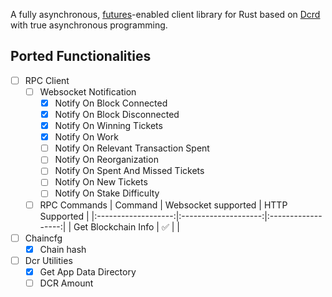 A fully asynchronous, [futures](https://github.com/rust-lang/futures-rs)-enabled client
library for Rust based on [Dcrd](https://github.com/decred/dcrd) with true asynchronous programming.

## Ported Functionalities
- [ ] RPC Client
    - [ ] Websocket Notification
        - [x] Notify On Block Connected
        - [x] Notify On Block Disconnected
        - [x] Notify On Winning Tickets
        - [x] Notify On Work
        - [ ] Notify On Relevant Transaction Spent
        - [ ] Notify On Reorganization
        - [ ] Notify On Spent And Missed Tickets
        - [ ] Notify On New Tickets
        - [ ] Notify On Stake Difficulty

    - [ ] RPC Commands
        |        Command      |  Websocket supported |   HTTP Supported   |
        |:-------------------:|:--------------------:|:------------------:|
        | Get Blockchain Info |  :white_check_mark:  |  |

- [ ] Chaincfg
    - [x] Chain hash

- [ ] Dcr Utilities
    - [x] Get App Data Directory
    - [ ] DCR Amount

